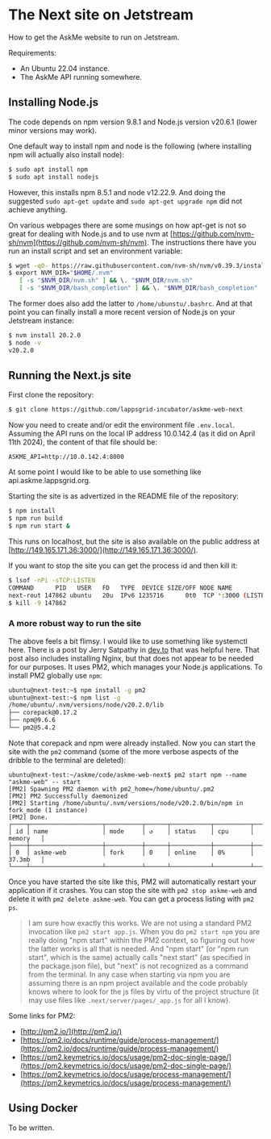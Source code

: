 # The Next site on Jetstream

How to get the AskMe website to run on Jetstream.

Requirements:

- An Ubuntu 22.04 instance.
- The AskMe API running somewhere.


## Installing Node.js

The code depends on npm version 9.8.1 and Node.js version v20.6.1 (lower minor versions may work).

One default way to install npm and node is the following (where installing npm will actually also install node):

```bash
$ sudo apt install npm
$ sudo apt install nodejs
```

However, this installs npm 8.5.1 and node v12.22.9. And doing the suggested `sudo apt-get update` and `sudo apt-get upgrade npm` did not achieve anything.

On various webpages there are some musings on how apt-get is not so great for dealing with Node.js and to use nvm at [https://github.com/nvm-sh/nvm](https://github.com/nvm-sh/nvm). The instructions there have you run an install script and set an environment variable:

```bash
$ wget -qO- https://raw.githubusercontent.com/nvm-sh/nvm/v0.39.3/install.sh | bash
$ export NVM_DIR="$HOME/.nvm"
   [ -s "$NVM_DIR/nvm.sh" ] && \. "$NVM_DIR/nvm.sh"
   [ -s "$NVM_DIR/bash_completion" ] && \. "$NVM_DIR/bash_completion"
```

The former does also add the latter to `/home/ubunstu/.bashrc`. And at that point you can finally install a more recent version of Node.js on your Jetstream instance:

```bash
$ nvm install 20.2.0
$ node -v
v20.2.0
```


## Running the Next.js site

First clone the repository:

```bash
$ git clone https://github.com/lappsgrid-incubator/askme-web-next
```

Now you need to create and/or edit the environment file `.env.local`. Assuming the API runs on the local IP address 10.0.142.4 (as it did on April 11th 2024), the content of that file should be:

```
ASKME_API=http://10.0.142.4:8000
```

At some point I would like to be able to use something like api.askme.lappsgrid.org.

Starting the site is as advertized in the README file of the repository:

```bash
$ npm install
$ npm run build
$ npm run start &
```

This runs on localhost, but the site is also available on the public address at [http://149.165.171.36:3000/](http://149.165.171.36:3000/).

If you want to stop the site you can get the process id and then kill it:

```bash
$ lsof -nPi -sTCP:LISTEN
COMMAND      PID   USER   FD   TYPE  DEVICE SIZE/OFF NODE NAME
next-rout 147862 ubuntu   20u  IPv6 1235716      0t0  TCP *:3000 (LISTEN)
$ kill -9 147862
```


### A more robust way to run the site

The above feels a bit flimsy. I would like to use something like systemctl here. There is a post by Jerry Satpathy in [dev.to](https://dev.to/j3rry320/deploy-your-nextjs-app-like-a-pro-a-step-by-step-guide-using-nginx-pm2-certbot-and-git-on-your-linux-server-3286) that was helpful here. That post also includes installing Nginx, but that does not appear to be needed for our purposes. It uses PM2, which manages your Node.js applications. To install PM2 globally use `npm`:

```bash
ubuntu@next-test:~$ npm install -g pm2
ubuntu@next-test:~$ npm list -g
/home/ubuntu/.nvm/versions/node/v20.2.0/lib
├── corepack@0.17.2
├── npm@9.6.6
└── pm2@5.4.2
```

Note that corepack and npm were already installed. Now you can start the site with the `pm2` command (some of the more verbose aspects of the dribble to the terminal are deleted):

```
ubuntu@next-test:~/askme/code/askme-web-next$ pm2 start npm --name "askme-web" -- start
[PM2] Spawning PM2 daemon with pm2_home=/home/ubuntu/.pm2
[PM2] PM2 Successfully daemonized
[PM2] Starting /home/ubuntu/.nvm/versions/node/v20.2.0/bin/npm in fork_mode (1 instance)
[PM2] Done.
┌────┬────────────────────┬──────────┬──────┬───────────┬──────────┬──────────┐
│ id │ name               │ mode     │ ↺    │ status    │ cpu      │ memory   │
├────┼────────────────────┼──────────┼──────┼───────────┼──────────┼──────────┤
│ 0  │ askme-web          │ fork     │ 0    │ online    │ 0%       │ 37.3mb   │
└────┴────────────────────┴──────────┴──────┴───────────┴──────────┴──────────┘
```

Once you have started the site like this, PM2 will automatically restart your application if it crashes. You can stop the site with `pm2 stop askme-web` and delete it with `pm2 delete askme-web`. You can get a process listing with `pm2 ps`.

> I am sure how exactly this works. We are not using a standard PM2 invocation like `pm2 start app.js`. When you do `pm2 start npm` you are really doing "npm start" within the PM2 context, so figuring out how the latter works is all that is needed. And "npm start" (or "npm run start", which is the same) actually calls "next start" (as specified in the package.json file), but "next" is not recognized as a command from the terminal. In any case when starting via npm you are assuming there is an npm project available and the code probably knows where to look for the js files by virtu of the project structure (it may use files like `.next/server/pages/_app.js` for all I know).

Some links for PM2:

- [http://pm2.io/](http://pm2.io/)
- [https://pm2.io/docs/runtime/guide/process-management/](https://pm2.io/docs/runtime/guide/process-management/)
- [https://pm2.keymetrics.io/docs/usage/pm2-doc-single-page/](https://pm2.keymetrics.io/docs/usage/pm2-doc-single-page/)
- [https://pm2.keymetrics.io/docs/usage/process-management/](https://pm2.keymetrics.io/docs/usage/process-management/)


## Using Docker

To be written.
